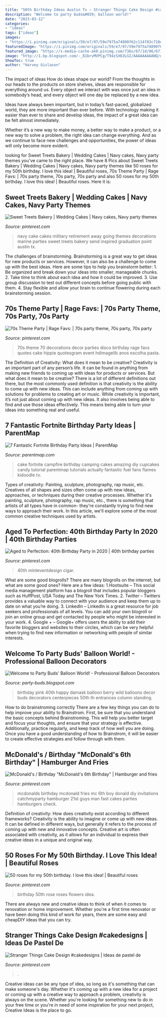```yaml
---
title: "50th Birthday Ideas Austin Tx ~ Stranger Things Cake Design #cakedesigns"
description: "Welcome to party buds&#039; balloon world!"
date: "2023-03-12"
categories:
- "ideas"
tags: ["ideas"]
images:
- "https://i.pinimg.com/originals/59/e7/97/59e7975a74890f62c114f83c710e2530.jpg"
featuredImage: "https://i.pinimg.com/originals/59/e7/97/59e7975a74890f62c114f83c710e2530.jpg"
featured_image: "https://s-media-cache-ak0.pinimg.com/736x/67/1d/96/671d964662da6ef49059b5924c9175bc.jpg"
image: "http://1.bp.blogspot.com/-_81brvMVPCg/T94zSX63LGI/AAAAAAAAANQ/dXI6eSFHAFo/s1600/IMG-20120616-01032.jpg"
ShowToc: true
author: "Harvey Gislason"
---
```



The impact of ideas
How do ideas shape our world?
From the thoughts in our heads to the products on store shelves, ideas are responsible for everything around us. Every object we interact with was once just an idea in somebody’s head, and every object will one day be replaced by a new idea.

Ideas have always been important, but in today’s fast-paced, globalized world, they are more important than ever before. With technology making it easier than ever to share and develop ideas, the impact of a great idea can be felt almost immediately.

Whether it’s a new way to make money, a better way to make a product, or a new way to solve a problem, the right idea can change everything. And as we continue to face new challenges and opportunities, the power of ideas will only become more evident.

	

		
looking for Sweet Treets Bakery | Wedding Cakes | Navy cakes, Navy party themes you've came to the right place. We have 8 Pics about Sweet Treets Bakery | Wedding Cakes | Navy cakes, Navy party themes like 50 roses for my 50th birthday. I love this idea! | Beautiful roses, 70s Theme Party | Rage Favs: | 70s party theme, 70s party, 70s party and also 50 roses for my 50th birthday. I love this idea! | Beautiful roses. Here it is:
		
    
## Sweet Treets Bakery | Wedding Cakes | Navy Cakes, Navy Party Themes

<img loading=lazy src="https://i.pinimg.com/originals/16/d2/9c/16d29ce728d470b20f76339bb559628f.jpg" onerror="this.onerror=null;this.src='https://tse2.mm.bing.net/th?id=OIP.fqG-hp3uT3LS3Ezr8GgfOAHaFj&amp;pid=15.1';" alt="Sweet Treets Bakery | Wedding Cakes | Navy cakes, Navy party themes">

_Source: pinterest.com_

>navy cake cakes military retirement away going themes decorations marine parties sweet treets bakery send inspired graduation point austin tx. 

	

The challenges of brainstorming.
Brainstorming is a great way to get ideas for new products or services. However, it can also be a challenge to come up with the best ideas. Here are some tips to help you brainstorm better: 1. Be organized and break down your ideas into smaller, manageable chunks. 2. Take time to think about each idea and how it could be improved. 3. Use group discussion to test out different concepts before going public with them. 4. Stay flexible and allow your brain to continue flowering during each brainstorming session.

    
## 70s Theme Party | Rage Favs: | 70s Party Theme, 70s Party, 70s Party

<img loading=lazy src="https://i.pinimg.com/originals/e0/f7/b9/e0f7b9bf018987c7863a2c8bce0c00df.jpg" onerror="this.onerror=null;this.src='https://tse2.mm.bing.net/th?id=OIP.qaT6Mct9OQsnkAWwK28sNwHaGn&amp;pid=15.1';" alt="70s Theme Party | Rage Favs: | 70s party theme, 70s party, 70s party">

_Source: pinterest.com_

>70s theme 70 decorations decor parties disco birthday rage favs quotes cake hippie quotesgram event hdimagelib anos escolha pasta. 

	

The Definition of Creativity: What does it mean to be creative?
Creativity is an important part of any person’s life. It can be found in anything from making new friends to coming up with ideas for products or services. But what does it mean to be creative? There is a lot of different definitions out there, but the most commonly used definition is that creativity is the ability to come up with new ideas. This can include anything from coming up with solutions for problems to creating art or music. While creativity is important, it’s not just about coming up with new ideas. It also involves being able to find and use those ideas effectively. This means being able to turn your ideas into something real and useful.

    
## 7 Fantastic Fortnite Birthday Party Ideas | ParentMap

<img loading=lazy src="https://www.parentmap.com/sites/default/files/styles/1180x660_scaled_cropped/public/2018-08/campfirecake_900_0.jpg?itok=1oBQriG5" onerror="this.onerror=null;this.src='https://tse4.mm.bing.net/th?id=OIP.XA094I0s4ZQSYSUmQ-9v2gHaEJ&amp;pid=15.1';" alt="7 Fantastic Fortnite Birthday Party Ideas | ParentMap">

_Source: parentmap.com_

>cake fortnite campfire birthday camping cakes amazing diy cupcakes candy tutorial parentmap tutorials actually fantastic fuel fans flames kidoodle tv. 

	

Types of creativity: Painting, sculpture, photography, rap music, etc.
Creatives of all shapes and sizes often come up with new ideas, approaches, or techniques during their creative processes. Whether it's painting, sculpture, photography, rap music, etc., there is something that artists of all types have in common- they're constantly trying to find new ways to approach their work. In this article, we'll explore some of the most common creative techniques used by artists.

    
## Aged To Perfection: 40th Birthday Party In 2020 | 40th Birthday Parties

<img loading=lazy src="https://i.pinimg.com/originals/47/ff/ab/47ffabc4c98186e4d92b37bce73e25eb.jpg" onerror="this.onerror=null;this.src='https://tse4.mm.bing.net/th?id=OIP.ohv3MTN6jqJmWmaqxoBrYAHaE8&amp;pid=15.1';" alt="Aged to Perfection: 40th Birthday Party in 2020 | 40th birthday parties">

_Source: pinterest.com_

>40th minteventdesign cigar. 

	

What are some good blogrolls?
There are many blogrolls on the internet, but what are some good ones? Here are a few ideas: 1.Hootsuite – This social media management platform has a blogroll that includes popular bloggers such as HuffPost, USA Today and The New York Times. 
2. Twitter – Twitters provides a valuable way to connect with your audience and keep them up to date on what you’re doing. 
3. LinkedIn – LinkedIn is a great resource for job seekers and professionals of all levels. You can add your own blogroll or join an online group and get contacted by people who might be interested in your work. 
4. Google + – Google+ offers users the ability to add their favorite bloggers and websites to their circles, which can be very helpful when trying to find new information or networking with people of similar interests.

    
## Welcome To Party Buds&#039; Balloon World! - Professional Balloon Decorators

<img loading=lazy src="http://1.bp.blogspot.com/-_81brvMVPCg/T94zSX63LGI/AAAAAAAAANQ/dXI6eSFHAFo/s1600/IMG-20120616-01032.jpg" onerror="this.onerror=null;this.src='https://tse1.mm.bing.net/th?id=OIP.d6YtKksJ4jsn_gN-4K-2OwHaJ4&amp;pid=15.1';" alt="Welcome to Party Buds&#039; Balloon World! - Professional Balloon Decorators">

_Source: party-buds.blogspot.com_

>birthday pink 40th happy damask balloon berry wild balloons decor buds decorators centerpieces 50th th entrances column standing. 

	

How to do brainstroming correctly
There are a few key things you can do to help improve your ability to Brainstrom. First, be sure that you understand the basic concepts behind Brainstroming. This will help you better target and focus your thoughts, and ensure that your strategy is effective. Additionally, practice regularly, and keep track of how well you are doing. Once you have a good understanding of how to Brainstrom, it will be easier to create effective strategies and follow through with them.

    
## McDonald&#039;s / Birthday &quot;McDonald&#039;s 6th Birthday&quot; | Hamburger And Fries

<img loading=lazy src="https://s-media-cache-ak0.pinimg.com/736x/67/1d/96/671d964662da6ef49059b5924c9175bc.jpg" onerror="this.onerror=null;this.src='https://tse3.mm.bing.net/th?id=OIP.i-pCFPTGXKGmcwHsEpTCcgHaUQ&amp;pid=15.1';" alt="McDonald&#039;s / Birthday &quot;McDonald&#039;s 6th Birthday&quot; | Hamburger and fries">

_Source: pinterest.com_

>mcdonalds birthday mcdonald fries mc 6th boy donald diy invitations catchmyparty hamburger 21st guys man fast cakes parties hamburgers check. 

	

Definition of creativity: How does creativity exist according to different frameworks?
Creativity is the ability to imagine or come up with new ideas. It can be defined in different ways, but generally it refers to the process of coming up with new and innovative concepts. Creative art is often associated with creativity, as it allows for an individual to express their creative ideas in a unique and original way.

    
## 50 Roses For My 50th Birthday. I Love This Idea! | Beautiful Roses

<img loading=lazy src="https://i.pinimg.com/originals/4f/3e/c7/4f3ec76a69c9fe5fce3dbe56e4248f76.jpg" onerror="this.onerror=null;this.src='https://tse4.mm.bing.net/th?id=OIP.G9fPrTKGWZeSxNd-02CADAHaIs&amp;pid=15.1';" alt="50 roses for my 50th birthday. I love this idea! | Beautiful roses">

_Source: pinterest.com_

>birthday 50th rose roses flowers idea. 

	

There are always new and creative ideas to think of when it comes to renovation or home improvement. Whether you're a first time renovator or have been doing this kind of work for years, there are some easy and cheapDIY ideas that you can try.

    
## Stranger Things Cake Design #cakedesigns | Ideas De Pastel De

<img loading=lazy src="https://i.pinimg.com/originals/59/e7/97/59e7975a74890f62c114f83c710e2530.jpg" onerror="this.onerror=null;this.src='https://tse1.mm.bing.net/th?id=OIP.00IzhBSE_Dbnwt63nsvidAHaJ4&amp;pid=15.1';" alt="Stranger Things Cake Design #cakedesigns | Ideas de pastel de">

_Source: pinterest.com_

>. 

	

Creative ideas can be any type of idea, so long as it's something that can make someone's day. Whether it's coming up with a new idea for a project or coming up with a creative way to approach a problem, creativity is always on the scene. Whether you're looking for something new to do in your free time or you're in need of some inspiration for your next project, Creative Ideas is the place to go.

